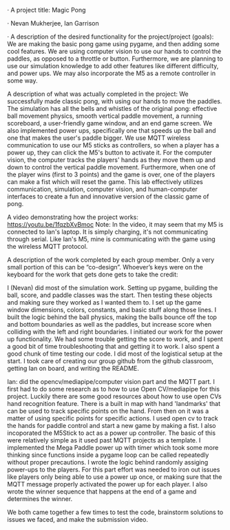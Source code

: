 · A project title: Magic Pong

· Nevan Mukherjee, Ian Garrison

· A description of the desired functionality for the project/project (goals):
We are making the basic pong game using pygame, and then adding some cool features. We are using computer vision to 
use our hands to control the paddles, as opposed to a throttle or button. Furthermore, we are planning
to use our simulation knowledge to add other features like different difficulty, and power ups. We may also
incorporate the M5 as a remote controller in some way. 


A description of what was actually completed in the project:
We successfully made classic pong, with using our hands to move the paddles. The simulation
has all the bells and whistles of the original pong: effective ball movement physics, smooth
vertical paddle movement, a running scoreboard, a user-friendly game window, and
an end game screen. We also implemented power ups, specifically one that speeds up the ball
and one that makes the user's paddle bigger. We use MQTT wireless communication to use our
M5 sticks as controllers, so when a player has a power up, they can click the M5's button
to activate it. For the computer vision, the computer tracks the players' hands as they
move them up and down to control the vertical paddle movement. Furthermore, when one of the 
player wins (first to 3 points) and the game is over, one of the players can make a fist
which will reset the game. This lab effectively utilizes communication, simulation,
computer vision, and human-computer interfaces to create a fun and innovative version of the
classic game of pong.

A video demonstrating how the project works: https://youtu.be/1fqzbXvBmoc
Note: In the video, it may seem that my M5 is connected to Ian's laptop. It is simply
charging, it's not communicating through serial. Like Ian's M5, mine is communicating with
the game using the wireless MQTT protocol.


A description of the work completed by each group member. Only a very small portion of this can be “co-design”.
Whoever’s keys were on the keyboard for the work that gets done gets to take the credit:

I (Nevan) did most of the simulation work. Setting up pygame, building the ball, score, and
paddle classes was the start. Then testing these objects and making sure they worked as I 
wanted them to. I set up the game window dimensions, colors, constants, and basic stuff
along those lines. I built the logic behind the ball physics, making the balls bounce off
the top and bottom boundaries as well as the paddles, but increase score when colliding
with the left and right boundaries. I initiated our work for the power up functionality. 
We had some trouble getting the score to work, and I spent a good bit of time troubleshooting
that and getting it to work. I also spent a good chunk of time  testing our code. I did most
of the logistical setup at the start. I took care of creating our group github from the github
classroom, getting Ian on board, and writing the README.

Ian: did the opencv/mediapipe/computer vision part and the MQTT part. I first had to do some research as to how to use Open CV/mediapipe for this project. Luckily there are some good resources about how to use open CVs hand recognition feature. There is a built in map with hand 'landmarks' that can be used to track specific points on the hand. From then on it was a matter of using specific points for specific actions. I used open cv to track the hands for paddle control and start a new game by making a fist. I also incoporated the M5Stick to act as a power up controller. The basic of this were relatively simple as it used past MQTT projects as a template. I implemented the Mega Paddle power up with timer which took some more thinking since functions inside a pygame loop can be called repeatedly without proper precautions. I wrote the logic behind randomly assiging power-ups to the players. For this part effort was needed to iron out issues like players only being able to use a power up once, or making sure that the MQTT message properly activated the power up for each player. I also wrote the winner sequence that happens at the end of a game and determines the winner.

We both came together a few times to test the code, brainstorm solutions to issues we faced,
and make the submission video.


